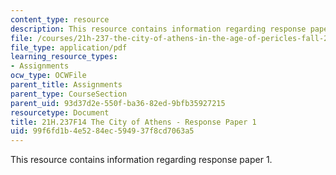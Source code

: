 ```yaml
---
content_type: resource
description: This resource contains information regarding response paper 1.
file: /courses/21h-237-the-city-of-athens-in-the-age-of-pericles-fall-2014/99f6fd1b4e5284ec594937f8cd7063a5_MIT21H_237F14_Response1.pdf
file_type: application/pdf
learning_resource_types:
- Assignments
ocw_type: OCWFile
parent_title: Assignments
parent_type: CourseSection
parent_uid: 93d37d2e-550f-ba36-82ed-9bfb35927215
resourcetype: Document
title: 21H.237F14 The City of Athens - Response Paper 1
uid: 99f6fd1b-4e52-84ec-5949-37f8cd7063a5
---
```

This resource contains information regarding response paper 1.